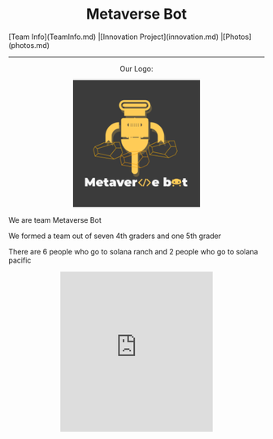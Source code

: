 <center><h1>Metaverse Bot</h1></center>
[Team Info](TeamInfo.md)
|[Innovation Project](innovation.md)
|[Photos](photos.md)
<hr/>
<center><p>Our Logo:</p></center>
<center><a href="https://www.youtube.com/channel/UCn7dX4BMW2610ua43H-YuhQ">
<img src="MetaverseBot_logo_byCharlie.PNG" target="_blank" width="250" height="250" />
</a></center>
<p>We are team Metaverse Bot</p>
<p>We formed a team out of seven 4th graders and one 5th grader</p>
<p>There are 6 people who go to solana ranch and 2 people who go to solana pacific</p>
</center>
<center><iframe width="300" height="315" src="https://www.youtube.com/embed/g2SN1gRJGlE" title="YouTube video player" frameborder="0" allow="accelerometer; autoplay; clipboard-write; encrypted-media; gyroscope; picture-in-picture" allowfullscreen></iframe></center>
